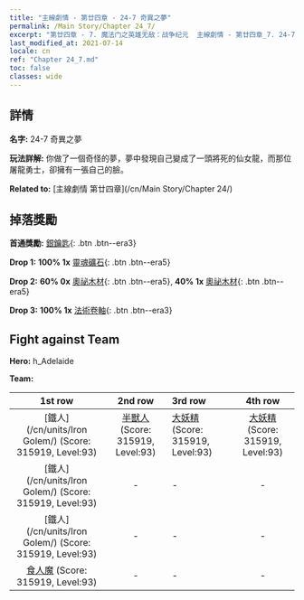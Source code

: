 ```yaml
---
title: "主線劇情 - 第廿四章 - 24-7 奇異之夢"
permalink: /Main Story/Chapter 24_7/
excerpt: "第廿四章 - 7. 魔法门之英雄无敌：战争纪元  主線劇情 - 第廿四章_7. 24-7 奇異之夢"
last_modified_at: 2021-07-14
locale: cn
ref: "Chapter 24_7.md"
toc: false
classes: wide
---
```


## 詳情

 **名字:** 24-7 奇異之夢

 **玩法詳解:** 你做了一個奇怪的夢，夢中發現自己變成了一頭將死的仙女龍，而那位屠龍勇士，卻擁有一張自己的臉。

 **Related to:** [主線劇情 第廿四章](/cn/Main Story/Chapter 24/)

## 掉落獎勵

 **首通獎勵:** [銀鑰匙](/cn/Items/con_693/){: .btn .btn--era3}

 **Drop 1:** **100% 1x** [靈魂礦石](/cn/Items/mat_82/){: .btn .btn--era5}

 **Drop 2:** **60% 0x** [奧祕木材](/cn/Items/mat_76/){: .btn .btn--era5}, **40% 1x** [奧祕木材](/cn/Items/mat_76/){: .btn .btn--era5}

 **Drop 3:** **100% 1x** [法術卷軸](/cn/Items/con_694/){: .btn .btn--era3}


## Fight against Team
 **Hero:** h_Adelaide

 **Team:**


  | 1st row | 2nd row | 3rd row | 4th row |
  |:----:|:----:|:----|:----:|
  | [鐵人](/cn/units/Iron Golem/) (Score: 315919, Level:93)  | [半獸人](/cn/units/Orc/) (Score: 315919, Level:93)  | [大妖精](/cn/units/Gremlin/) (Score: 315919, Level:93)  | [大妖精](/cn/units/Gremlin/) (Score: 315919, Level:93)  |
  | [鐵人](/cn/units/Iron Golem/) (Score: 315919, Level:93)  | - | - | - |
  | [鐵人](/cn/units/Iron Golem/) (Score: 315919, Level:93)  | - | - | - |
  | [食人魔](/cn/units/Ogre/) (Score: 315919, Level:93)  | - | - | - |


